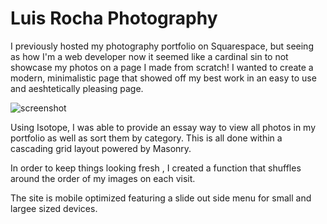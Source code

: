 Luis Rocha Photography
========
I previously hosted my photography portfolio on Squarespace, but seeing as how I'm a web developer now it seemed like a cardinal sin to not showcase my photos on a page I made from scratch! I wanted to create a modern, minimalistic page that showed off my best work in an easy to use and aeshtetically pleasing page. 

![screenshot](http://i.imgur.com/nET4wnu.jpg)

Using Isotope, I was able to provide an essay way to view all photos in my portfolio as well as sort them by category. This is all done within a cascading grid layout powered by Masonry. 

In order to keep things looking fresh , I created a function that shuffles around the order of my images on each visit.  

The site is mobile optimized featuring a slide out side menu for small and largee sized devices.
